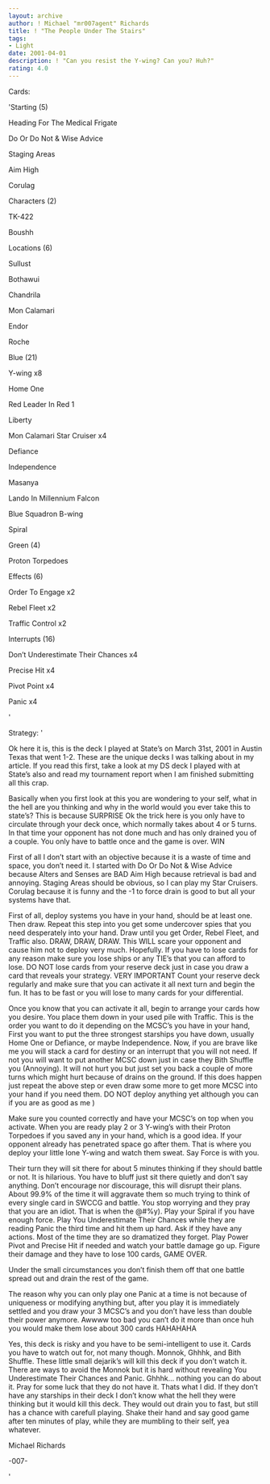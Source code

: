 ```yaml
---
layout: archive
author: ! Michael "mr007agent" Richards
title: ! "The People Under The Stairs"
tags:
- Light
date: 2001-04-01
description: ! "Can you resist the Y-wing? Can you? Huh?"
rating: 4.0
---
```

Cards: 

'Starting (5)

Heading For The Medical Frigate

Do Or Do Not & Wise Advice

Staging Areas

Aim High

Corulag


Characters (2)

TK-422

Boushh


Locations (6)

Sullust 

Bothawui

Chandrila

Mon Calamari

Endor

Roche


Blue (21)

Y-wing x8

Home One

Red Leader In Red 1

Liberty

Mon Calamari Star Cruiser x4

Defiance

Independence

Masanya

Lando In Millennium Falcon

Blue Squadron B-wing

Spiral


Green (4)

Proton Torpedoes


Effects (6)

Order To Engage x2

Rebel Fleet x2

Traffic Control x2


Interrupts (16)

Don’t Underestimate Their Chances x4

Precise Hit x4

Pivot Point x4

Panic x4







'

Strategy: '

Ok here it is, this is the deck I played at State’s on March 31st, 2001 in Austin Texas that went 1-2. These are the unique decks I was talking about in my article. If you read this first, take a look at my DS deck I played with at State’s also and read my tournament report when I am finished submitting all this crap.


Basically when you first look at this you are wondering to your self, what in the hell are you thinking and why in the world would you ever take this to state’s? This is because  SURPRISE Ok the trick here is you only have to circulate through your deck once, which normally takes about 4 or 5 turns. In that time your opponent has not done much and has only drained you of a couple. You only have to battle once and the game is over. WIN 


First of all I don’t start with an objective because it is a waste of time and space, you don’t need it. I started with Do Or Do Not & Wise Advice because Alters and Senses are BAD Aim High because retrieval is bad and annoying. Staging Areas should be obvious, so I can play my Star Cruisers. Corulag because it is funny and the -1 to force drain is good to but all your systems have that.


First of all, deploy systems you have in your hand, should be at least one. Then draw. Repeat this step into you get some undercover spies that you need desperately into your hand. Draw until you get Order, Rebel Fleet, and Traffic also. DRAW, DRAW, DRAW. This WILL scare your opponent and cause him not to deploy very much. Hopefully. If you have to lose cards for any reason make sure you lose ships or any TIE’s that you can afford to lose. DO NOT lose cards from your reserve deck just in case you draw a card that reveals your strategy. VERY IMPORTANT Count your reserve deck regularly and make sure that you can activate it all next turn and begin the fun. It has to be fast or you will lose to many cards for your differential.


Once you know that you can activate it all, begin to arrange your cards how you desire. You place them down in your used pile with Traffic. This is the order you want to do it depending on the MCSC’s you have in your hand, First you want to put the three strongest starships you have down, usually Home One or Defiance, or maybe Independence. Now, if you are brave like me you will stack a card for destiny or an interrupt that you will not need. If not you will want to put another MCSC down just in case they Bith Shuffle you (Annoying). It will not hurt you but just set you back a couple of more turns which might hurt because of drains on the ground. If this does happen just repeat the above step or even draw some more to get more MCSC into your hand if you need them. DO NOT deploy anything yet although you can if you are as good as me ) 


Make sure you counted correctly and have your MCSC’s on top when you activate. When you are ready play 2 or 3 Y-wing’s with their Proton Torpedoes if you saved any in your hand, which is a good idea. If your opponent already has penetrated space go after them. That is where you deploy your little lone Y-wing and watch them sweat. Say Force is with you.


Their turn they will sit there for about 5 minutes thinking if they should battle or not. It is hilarious. You have to bluff just sit there quietly and don’t say anything. Don’t encourage nor discourage, this will disrupt their plans. About 99.9% of the time it will aggravate them so much trying to think of every single card in SWCCG and battle. You stop worrying and they pray that you are an idiot. That is when the @#$% hits the fan. Play your Panic and let them read it. Have backups just in case for Sense. There are no cards that let you cancel this card ) They usually say ok like it isn’t nothing a BAM Reveal your MCSC’s then they read Panic again. HAHA. They say FREE? And you say YES (Be sure to point out the word free to embarrass them a slightly more and to show that you are @#$%y). Play your Spiral if you have enough force. Play You Underestimate Their Chances while they are reading Panic the third time and hit them up hard. Ask if they have any actions. Most of the time they are so dramatized they forget. Play Power Pivot and Precise Hit if needed and watch your battle damage go up. Figure their damage and they have to lose 100 cards, GAME OVER. 


Under the small circumstances you don’t finish them off that one battle spread out and drain the rest of the game.


The reason why you can only play one Panic at a time is not because of uniqueness or modifying anything but, after you play it is immediately settled and you draw your 3 MCSC’s and you don’t have less than double their power anymore. Awwww too bad you can’t do it more than once huh you would make them lose about 300 cards HAHAHAHA


Yes, this deck is risky and you have to be semi-intelligent to use it. Cards you have to watch out for, not many though. Monnok, Ghhhk, and Bith Shuffle. These little small dejarik’s will kill this deck if you don’t watch it. There are ways to avoid the Monnok but it is hard without revealing You Underestimate Their Chances and Panic. Ghhhk... nothing you can do about it. Pray for some luck that they do not have it. Thats what I did. If they don’t have any starships in their deck I don’t know what the hell they were thinking but it would kill this deck. They would out drain you to fast, but still has a chance with carefull playing. Shake their hand and say good game after ten minutes of play, while they are mumbling to their self, yea whatever.


Michael Richards

-007-

'